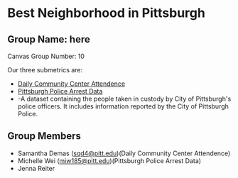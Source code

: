 # Best Neighborhood in Pittsburgh

## Group Name: here

Canvas Group Number: 10

Our three submetrics are: 

- [Daily Community Center Attendence](https://data.wprdc.org/dataset/daily-community-center-attendance)
- [Pittsburgh Police Arrest Data](https://data.wprdc.org/dataset/arrest-data/resource/e03a89dd-134a-4ee8-a2bd-62c40aeebc6f)
- -A dataset containing the people taken in custody by City of Pittsburgh's police officers. It includes information reported by the City of Pittsburgh Police.


## Group Members

- Samantha Demas (sqd4@pitt.edu)(Daily Community Center Attendence)
- Michelle Wei (miw185@pitt.edu)(Pittsburgh Police Arrest Data)
- Jenna Reiter